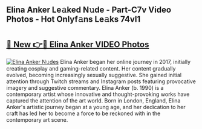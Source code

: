 ## Elina Anker Le𝚊ked N𝚞de - Part-C7v Video Photos - Hot Onlyf𝚊ns Le𝚊ks 74vI1

# <h2><a href="http://ab53693.deff.icu/?id=Elina+Anker">🔗 New 👉🔴 Elina Anker VIDEO Photos</a></h2>

[![Elina Anker N𝚞des](https://i.imgur.com/rIISA9y.gif)](http://ab53693.deff.icu/?id=Elina+Anker)
Elina Anker began her online journey in 2017, initially creating cosplay and gaming-related content. Her content gradually evolved, becoming increasingly sexually suggestive. She gained initial attention through Twitch streams and Instagram posts featuring provocative imagery and suggestive commentary. Elina Anker (b. 1990) is a contemporary artist whose innovative and thought-provoking works have captured the attention of the art world. Born in London, England, Elina Anker's artistic journey began at a young age, and her dedication to her craft has led her to become a force to be reckoned with in the contemporary art scene.

